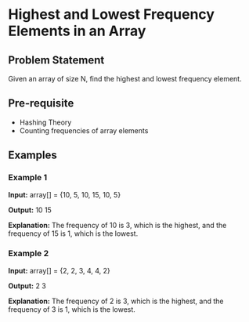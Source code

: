 # Highest and Lowest Frequency Elements in an Array

## Problem Statement

Given an array of size N, find the highest and lowest frequency element.

## Pre-requisite

- Hashing Theory
- Counting frequencies of array elements

## Examples

### Example 1

**Input:** array[] = {10, 5, 10, 15, 10, 5}

**Output:** 10 15

**Explanation:** The frequency of 10 is 3, which is the highest, and the frequency of 15 is 1, which is the lowest.

### Example 2

**Input:** array[] = {2, 2, 3, 4, 4, 2}

**Output:** 2 3

**Explanation:** The frequency of 2 is 3, which is the highest, and the frequency of 3 is 1, which is the lowest.
